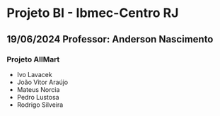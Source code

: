 # Projeto BI - Ibmec-Centro RJ
## 19/06/2024 Professor: Anderson Nascimento
### Projeto AllMart
- Ivo Lavacek 
- João Vitor Araújo 
- Mateus Norcia 
- Pedro Lustosa 
- Rodrigo Silveira 

